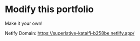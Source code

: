 # Modify this portfolio

Make it your own! 

Netify Domain:
https://superlative-kataifi-b258be.netlify.app/
